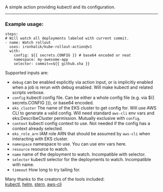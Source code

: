 A simple action providing kubectl and its configuration.  

----
### Example usage:
```
steps:
# Will watch all deployments labeled with current commit.
- name: Watch rollout
  uses: ironhalik/kube-rollout-action@v1
  with:
    config: ${{ secrets.CONFIG }} # base64 encoded or neat
    namespace: my-awesome-app
    selector: commit==${{ github.sha }}
```

Supported inputs are: 
- `debug` can be enabled explicitly via action input, or is implicitly enabled when a job is rerun with debug enabled. Will make kubectl and related scripts verbose.
- `config` kubectl config file. Can be either a whole config file (e.g. via ${{ secrets.CONFIG }}), or base64 encoded.
- `eks_cluster` The name of the EKS cluster to get config for. Will use AWS CLI to generate a valid config. Will need standard `aws-cli` env vars and eks:DescribeCluster permission. Mutually exclusive with `config`.
- `context` kubectl config context to use. Not needed if the config has a context already selected.
- `eks_role_arn` IAM role ARN that should be assumed by `aws-cli` when interacting with EKS cluster.
- `namespace` namespace to use. You can use env vars here.
- `resource` resource to watch.
- `name` name of the deployment to watch. Incompatible with selector.
- `selector` kubectl selector for the deployments to watch. Incompatible with name.
- `timeout` How long to try tailing for.

Many thanks to the creators of the tools included:  
[kubectl](https://github.com/kubernetes/kubectl), [helm](https://github.com/helm/helm), [stern](https://github.com/wercker/stern), [aws-cli](https://github.com/aws/aws-cli)